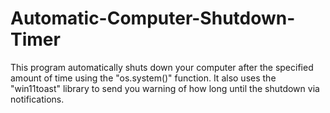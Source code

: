 # Automatic-Computer-Shutdown-Timer
This program automatically shuts down your computer after the specified amount of time using the "os.system()" function. It also uses the "win11toast" library to send you warning of how long until the shutdown via notifications.
